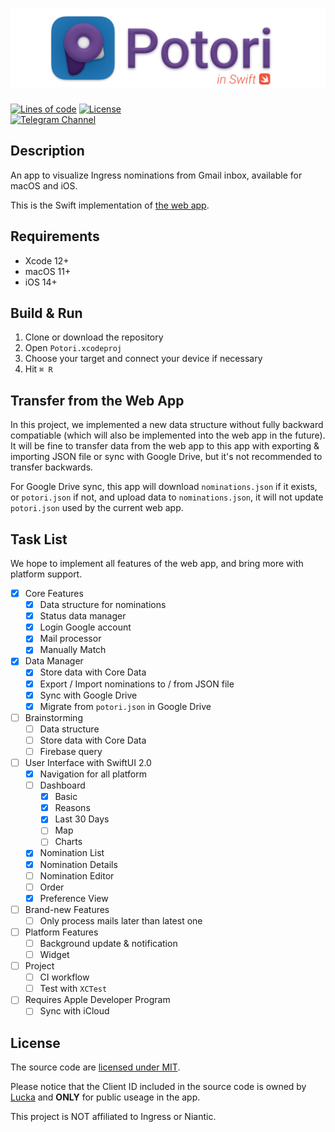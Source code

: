 # ![](./Readme/title.png)

[![Lines of code](https://img.shields.io/tokei/lines/github/lucka-me/potori-swift)](# "Repository")
[![License](https://img.shields.io/github/license/lucka-me/potori-swift)](./LICENSE "License")  
[![Telegram Channel](https://img.shields.io/badge/telegram-channel-37aee2?logo=telegram)](https://t.me/potori "Telegram Channel")

## Description

An app to visualize Ingress nominations from Gmail inbox, available for macOS and iOS.

This is the Swift implementation of [the web app](https://github.com/lucka-me/potori).

## Requirements
- Xcode 12+
- macOS 11+
- iOS 14+

## Build & Run

1. Clone or download the repository
2. Open `Potori.xcodeproj`
3. Choose your target and connect your device if necessary
4. Hit `⌘ R`

## Transfer from the Web App
In this project, we implemented a new data structure without fully backward compatiable (which will also be implemented into the web app in the future). It will be fine to transfer data from the web app to this app with exporting & importing JSON file or sync with Google Drive, but it's not recommended to transfer backwards.

For Google Drive sync, this app will download `nominations.json` if it exists, or `potori.json` if not, and upload data to `nominations.json`, it will not update `potori.json` used by the current web app.

## Task List
We hope to implement all features of the web app, and bring more with platform support.

- [x] Core Features
  - [x] Data structure for nominations
  - [x] Status data manager
  - [x] Login Google account
  - [x] Mail processor
  - [x] Manually Match
- [x] Data Manager
  - [x] Store data with Core Data
  - [x] Export / Import nominations to / from JSON file
  - [x] Sync with Google Drive
  - [x] Migrate from `potori.json` in Google Drive
- [ ] Brainstorming
  - [ ] Data structure
  - [ ] Store data with Core Data
  - [ ] Firebase query
- [ ] User Interface with SwiftUI 2.0
  - [x] Navigation for all platform
  - [ ] Dashboard
    - [x] Basic
    - [x] Reasons
    - [x] Last 30 Days
    - [ ] Map
    - [ ] Charts
  - [x] Nomination List
  - [x] Nomination Details
  - [ ] Nomination Editor
  - [ ] Order
  - [x] Preference View
- [ ] Brand-new Features
  - [ ] Only process mails later than latest one
- [ ] Platform Features
  - [ ] Background update & notification
  - [ ] Widget
- [ ] Project
  - [ ] CI workflow
  - [ ] Test with `XCTest`
- [ ] Requires Apple Developer Program
  - [ ] Sync with iCloud

## License
The source code are [licensed under MIT](./LICENSE).

Please notice that the Client ID included in the source code is owned by [Lucka](https://github.com/lucka-me) and **ONLY** for public useage in the app.

This project is NOT affiliated to Ingress or Niantic.
